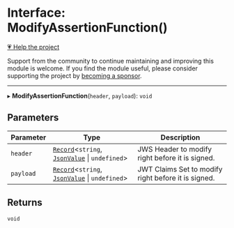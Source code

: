 # Interface: ModifyAssertionFunction()

[💗 Help the project](https://github.com/sponsors/panva)

Support from the community to continue maintaining and improving this module is welcome. If you find the module useful, please consider supporting the project by [becoming a sponsor](https://github.com/sponsors/panva).

***

▸ **ModifyAssertionFunction**(`header`, `payload`): `void`

## Parameters

| Parameter | Type | Description |
| ------ | ------ | ------ |
| `header` | [`Record`](https://www.typescriptlang.org/docs/handbook/utility-types.html#recordkeys-type)\<`string`, [`JsonValue`](../type-aliases/JsonValue.md) \| `undefined`\> | JWS Header to modify right before it is signed. |
| `payload` | [`Record`](https://www.typescriptlang.org/docs/handbook/utility-types.html#recordkeys-type)\<`string`, [`JsonValue`](../type-aliases/JsonValue.md) \| `undefined`\> | JWT Claims Set to modify right before it is signed. |

## Returns

`void`
